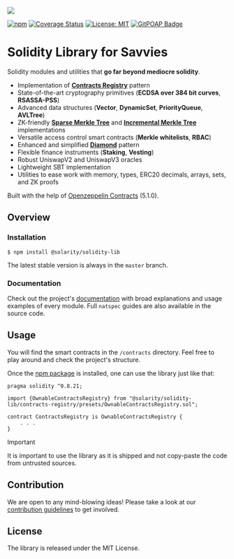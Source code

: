 ![](https://github.com/dl-solarity/solidity-lib/assets/47551140/87464015-a97a-4f5b-a16f-b34c98eb6549)

[![npm](https://img.shields.io/npm/v/@solarity/solidity-lib.svg)](https://www.npmjs.com/package/@solarity/solidity-lib)
[![Coverage Status](https://codecov.io/gh/dl-solarity/solidity-lib/graph/badge.svg)](https://codecov.io/gh/dl-solarity/solidity-lib)
[![License: MIT](https://img.shields.io/badge/License-MIT-yellow.svg)](https://opensource.org/licenses/MIT)
[![GitPOAP Badge](https://public-api.gitpoap.io/v1/repo/dl-solarity/solidity-lib/badge)](https://www.gitpoap.io/gh/dl-solarity/solidity-lib)

# Solidity Library for Savvies

Solidity modules and utilities that **go far beyond mediocre solidity**.

- Implementation of [**Contracts Registry**](https://eips.ethereum.org/EIPS/eip-6224) pattern
- State-of-the-art cryptography primitives (**ECDSA over 384 bit curves**, **RSASSA-PSS**)
- Advanced data structures (**Vector**, **DynamicSet**, **PriorityQueue**, **AVLTree**)
- ZK-friendly [**Sparse Merkle Tree**](https://docs.iden3.io/publications/pdfs/Merkle-Tree.pdf) and [**Incremental Merkle Tree**](https://github.com/runtimeverification/deposit-contract-verification/blob/master/deposit-contract-verification.pdf) implementations
- Versatile access control smart contracts (**Merkle whitelists**, **RBAC**)
- Enhanced and simplified [**Diamond**](https://eips.ethereum.org/EIPS/eip-2535) pattern
- Flexible finance instruments (**Staking**, **Vesting**)
- Robust UniswapV2 and UniswapV3 oracles
- Lightweight SBT implementation
- Utilities to ease work with memory, types, ERC20 decimals, arrays, sets, and ZK proofs

Built with the help of [Openzeppelin Contracts](https://github.com/OpenZeppelin/openzeppelin-contracts) (5.1.0).

## Overview

### Installation

```console
$ npm install @solarity/solidity-lib
```

The latest stable version is always in the `master` branch.

### Documentation

Check out the project's [documentation](https://docs.solarity.dev) with broad explanations and usage examples of every module. Full `natspec` guides are also available in the source code.

## Usage

You will find the smart contracts in the `/contracts` directory. Feel free to play around and check the project's structure.

Once the [npm package](https://www.npmjs.com/package/@solarity/solidity-lib) is installed, one can use the library just like that:

```solidity
pragma solidity ^0.8.21;

import {OwnableContractsRegistry} from "@solarity/solidity-lib/contracts-registry/presets/OwnableContractsRegistry.sol";

contract ContractsRegistry is OwnableContractsRegistry {
    . . .
}
```

> [!IMPORTANT]
> It is important to use the library as it is shipped and not copy-paste the code from untrusted sources.

## Contribution

We are open to any mind-blowing ideas! Please take a look at our [contribution guidelines](https://docs.solarity.dev/docs/getting-started/contribution/how-to-contribute) to get involved.

## License

The library is released under the MIT License.
